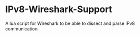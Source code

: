 # IPv8-Wireshark-Support
A lua script for Wireshark to be able to dissect and parse IPv8 communication
